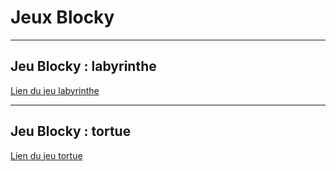 # Jeux Blocky

---

## Jeu Blocky : labyrinthe

[Lien du jeu labyrinthe](https://blockly.games/maze?lang=fr)

---

## Jeu Blocky : tortue

[Lien du jeu tortue](https://blockly.games/turtle?lang=fr)